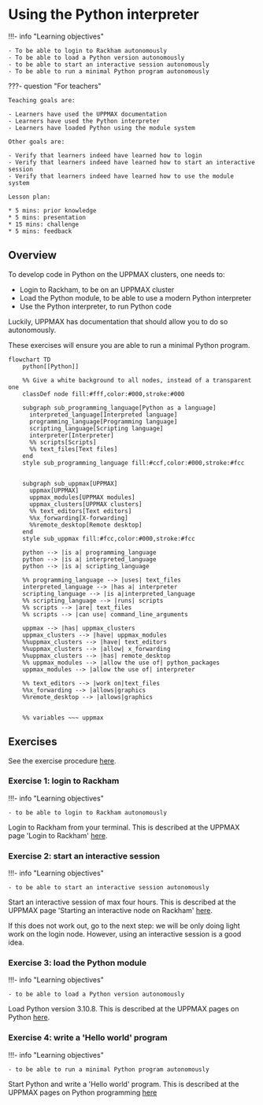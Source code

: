 # Using the Python interpreter

!!!- info "Learning objectives"

    - To be able to login to Rackham autonomously
    - To be able to load a Python version autonomously
    - to be able to start an interactive session autonomously
    - To be able to run a minimal Python program autonomously

???- question "For teachers"

    Teaching goals are:

    - Learners have used the UPPMAX documentation
    - Learners have used the Python interpreter
    - Learners have loaded Python using the module system

    Other goals are:

    - Verify that learners indeed have learned how to login
    - Verify that learners indeed have learned how to start an interactive session
    - Verify that learners indeed have learned how to use the module system

    Lesson plan:

    * 5 mins: prior knowledge
    * 5 mins: presentation
    * 15 mins: challenge
    * 5 mins: feedback

## Overview

To develop code in Python on the UPPMAX clusters, one needs to:

- Login to Rackham, to be on an UPPMAX cluster
- Load the Python module, to be able to use a modern Python interpreter
- Use the Python interpreter, to run Python code

Luckily, UPPMAX has documentation that should allow you to do so autonomously.

These exercises will ensure you are able to run a minimal Python program.

```mermaid
flowchart TD
    python[[Python]]

    %% Give a white background to all nodes, instead of a transparent one
    classDef node fill:#fff,color:#000,stroke:#000

    subgraph sub_programming_language[Python as a language]
      interpreted_language[Interpreted language]
      programming_language[Programming language]
      scripting_language[Scripting language]
      interpreter[Interpreter]
      %% scripts[Scripts]
      %% text_files[Text files]
    end
    style sub_programming_language fill:#ccf,color:#000,stroke:#fcc


    subgraph sub_uppmax[UPPMAX]
      uppmax[UPPMAX]
      uppmax_modules[UPPMAX modules]
      uppmax_clusters[UPPMAX clusters]
      %% text_editors[Text editors]
      %%x_forwarding[X-forwarding]
      %%remote_desktop[Remote desktop]
    end
    style sub_uppmax fill:#fcc,color:#000,stroke:#fcc

    python --> |is a| programming_language
    python --> |is a| interpreted_language
    python --> |is a| scripting_language

    %% programming_language --> |uses| text_files
    interpreted_language --> |has a| interpreter
    scripting_language --> |is a|interpreted_language
    %% scripting_language --> |runs| scripts
    %% scripts --> |are| text_files
    %% scripts --> |can use| command_line_arguments

    uppmax --> |has| uppmax_clusters
    uppmax_clusters --> |have| uppmax_modules
    %%uppmax_clusters --> |have| text_editors
    %%uppmax_clusters --> |allow| x_forwarding
    %%uppmax_clusters --> |has| remote_desktop
    %% uppmax_modules --> |allow the use of| python_packages
    uppmax_modules --> |allow the use of| interpreter

    %% text_editors --> |work on|text_files
    %%x_forwarding --> |allows|graphics
    %%remote_desktop --> |allows|graphics
    

    %% variables ~~~ uppmax
```

## Exercises

See the exercise procedure [here](../misc/exercise_procedure.md).

### Exercise 1: login to Rackham

!!!- info "Learning objectives"

    - to be able to login to Rackham autonomously

Login to Rackham from your terminal.
This is described at the UPPMAX page 'Login to Rackham' [here](http://docs.uppmax.uu.se/getting_started/login_rackham/).

### Exercise 2: start an interactive session

!!!- info "Learning objectives"

    - to be able to start an interactive session autonomously

Start an interactive session of max four hours.
This is described at the UPPMAX page 'Starting an interactive node on Rackham' [here](http://docs.uppmax.uu.se/cluster_guides/start_interactive_node_on_rackham/).

If this does not work out, go to the next step:
we will be only doing light work on the login node.
However, using an interactive session is a good idea.

### Exercise 3: load the Python module

!!!- info "Learning objectives"

    - to be able to load a Python version autonomously

Load Python version 3.10.8.
This is described at the UPPMAX pages on Python [here](http://docs.uppmax.uu.se/software/python/).

### Exercise 4: write a 'Hello world' program

!!!- info "Learning objectives"

    - to be able to run a minimal Python program autonomously

Start Python and write a 'Hello world' program.
This is described at the UPPMAX pages on Python programming [here](http://docs.uppmax.uu.se/software/python_programming/#use-the-python-interpreter)
